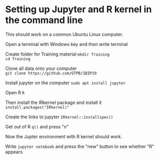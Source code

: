 # Setting up Jupyter and R kernel in the command line

This should work on a common Ubuntu Linux computer.




Open a terminal with Windows key and then write terminal

Create folder for Training material 
`mkdir Training`  
`cd Training`

Clone all data onto your computer  
`git clone https://github.com/GTPB/IBIP19`

Install jupyter on the computer
`sudo apt install jupyter`

Open R
`R`

Then install the IRkernel package and install it
`install.packages("IRkernel)"`

Create the links to jupyter
`IRkernel::installspec()`

Get out of R
`q()` 
and press "n"


Now the Jupter environment with R kernel should work.

Write 
`jupyter notebook`
and press the "new" button to see whether "R" appears
